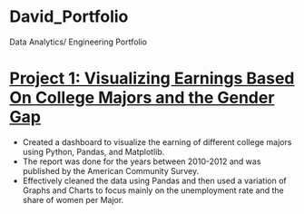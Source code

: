 # David_Portfolio
Data Analytics/ Engineering Portfolio

# [Project 1: Visualizing Earnings Based On College Majors and the Gender Gap](https://github.com/drushton2020/Visualizing-Earnings-Based-On-College-Majors)
* Created a dashboard to visualize the earning of different college majors using Python, Pandas, and Matplotlib.
* The report was done for the years between 2010-2012 and was published by the American Community Survey. 
* Effectively cleaned the data using Pandas and then used a variation of Graphs and Charts to focus mainly on the unemployment rate and the share of women per Major.
